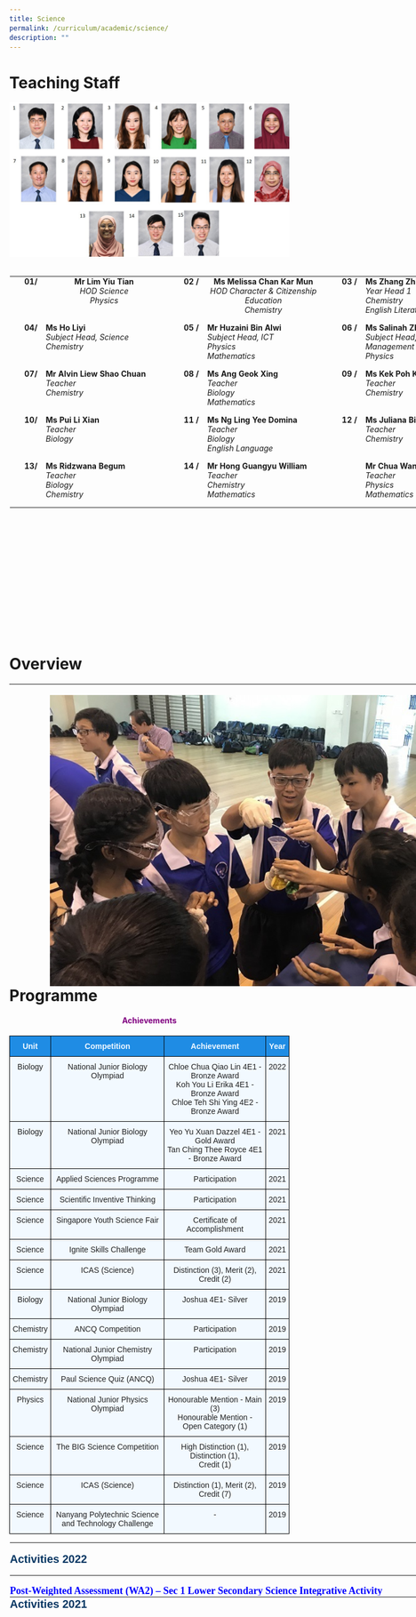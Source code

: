 ```yaml
---
title: Science
permalink: /curriculum/academic/science/
description: ""
---
```


# Teaching Staff

  
![SCI.jpg](/images/SCI.jpg)  
<br>

<table class="ives_tab_kosong ive_eobj_center" style="margin: auto; outline: 0px; padding: 0px; border-collapse: collapse; clear: both; border: 1px solid transparent; table-layout: fixed; height: 643px; width: 888.5px;"><tbody style="margin: 0px; outline: 0px; padding: 0px;"><tr style="margin: 0px; outline: 0px; padding: 0px;"><th style="margin: 0px; outline: 0px; padding: 0px 15px 15px 0px; vertical-align: top; text-align: right; width: 29px;">01/</th><th style="margin: 0px; outline: 0px; padding: 0px 15px 15px 0px; vertical-align: top; width: 267px;">Mr Lim Yiu Tian<br style="margin: 0px; outline: 0px; padding: 0px;"><span style="margin: 0px; outline: 0px; padding: 0px; font-weight: normal;"><i style="margin: 0px; outline: 0px; padding: 0px;">HOD Science<br style="margin: 0px; outline: 0px; padding: 0px;">Physics<br style="margin: 0px; outline: 0px; padding: 0px;"></i></span></th><th style="margin: 0px; outline: 0px; padding: 0px 15px 15px 0px; vertical-align: top; text-align: right; width: 28px;"><b style="margin: 0px; outline: 0px; padding: 0px;">02<span>&nbsp;</span></b>/</th><th style="margin: 0px; outline: 0px; padding: 0px 15px 15px 0px; vertical-align: top; width: 248px;"><b style="margin: 0px; outline: 0px; padding: 0px;">Ms Melissa Chan Kar Mun</b><br style="margin: 0px; outline: 0px; padding: 0px; font-weight: 400;"><i style="margin: 0px; outline: 0px; padding: 0px; font-weight: 400;">HOD Character &amp; Citizenship Education<br style="margin: 0px; outline: 0px; padding: 0px;">Chemistry</i><br style="margin: 0px; outline: 0px; padding: 0px;"></th><td style="margin: 0px; outline: 0px; padding: 0px 15px 15px 0px; vertical-align: top; text-align: right; width: 27px;">&nbsp;<span>&nbsp;</span><b style="margin: 0px; outline: 0px; padding: 0px;">03<span>&nbsp;</span></b><b style="margin: 0px; outline: 0px; padding: 0px; background-color: initial;">/</b><br style="margin: 0px; outline: 0px; padding: 0px;"></td><td style="margin: 0px; outline: 0px; padding: 0px 15px 15px 0px; vertical-align: top; width: 289px;"><b style="margin: 0px; outline: 0px; padding: 0px;">Ms Zhang Zhi Hui, Orry</b><br style="margin: 0px; outline: 0px; padding: 0px;"><i style="margin: 0px; outline: 0px; padding: 0px;">Year Head 1<br style="margin: 0px; outline: 0px; padding: 0px;">Chemistry<br style="margin: 0px; outline: 0px; padding: 0px;">English Literature</i><br style="margin: 0px; outline: 0px; padding: 0px;"></td></tr><tr style="margin: 0px; outline: 0px; padding: 0px;"><td style="margin: 0px; outline: 0px; padding: 0px 15px 15px 0px; vertical-align: top; text-align: right; width: 60px;"><b style="margin: 0px; outline: 0px; padding: 0px;">04/</b></td><td style="margin: 0px; outline: 0px; padding: 0px 15px 15px 0px; vertical-align: top; width: 60px;"><b style="margin: 0px; outline: 0px; padding: 0px;">Ms Ho Liyi</b><br style="margin: 0px; outline: 0px; padding: 0px; font-weight: 700;"><i style="margin: 0px; outline: 0px; padding: 0px;">Subject Head, Science<br style="margin: 0px; outline: 0px; padding: 0px;">Chemistry</i><i style="margin: 0px; outline: 0px; padding: 0px;"><br style="margin: 0px; outline: 0px; padding: 0px;"></i><b style="margin: 0px; outline: 0px; padding: 0px;"></b><i style="margin: 0px; outline: 0px; padding: 0px;"></i></td><td style="margin: 0px; outline: 0px; padding: 0px 15px 15px 0px; vertical-align: top; text-align: right; width: 60px;"><b style="margin: 0px; outline: 0px; padding: 0px;"></b><b style="margin: 0px; outline: 0px; padding: 0px;">05<span>&nbsp;</span></b><b style="margin: 0px; outline: 0px; padding: 0px; background-color: initial;">/</b><b style="margin: 0px; outline: 0px; padding: 0px;"><br style="margin: 0px; outline: 0px; padding: 0px;"></b></td><td style="margin: 0px; outline: 0px; padding: 0px 15px 15px 0px; vertical-align: top; width: 60px;"><b style="margin: 0px; outline: 0px; padding: 0px;">Mr Huzaini Bin Alwi</b><br style="margin: 0px; outline: 0px; padding: 0px;"><i style="margin: 0px; outline: 0px; padding: 0px;">Subject Head, ICT&nbsp;<br style="margin: 0px; outline: 0px; padding: 0px;">Physics<br style="margin: 0px; outline: 0px; padding: 0px;">Mathematics</i><i style="margin: 0px; outline: 0px; padding: 0px;"><br style="margin: 0px; outline: 0px; padding: 0px;"></i></td><td style="margin: 0px; outline: 0px; padding: 0px 15px 15px 0px; vertical-align: top; text-align: right; width: 60px;">&nbsp;<span>&nbsp;</span><b style="margin: 0px; outline: 0px; padding: 0px;">06<span>&nbsp;</span></b><b style="margin: 0px; outline: 0px; padding: 0px; background-color: initial;">/</b><br style="margin: 0px; outline: 0px; padding: 0px;"></td><td style="margin: 0px; outline: 0px; padding: 0px 15px 15px 0px; vertical-align: top; width: 60px;"><b style="margin: 0px; outline: 0px; padding: 0px;">Ms Salinah Zhu</b><br style="margin: 0px; outline: 0px; padding: 0px;"><i style="margin: 0px; outline: 0px; padding: 0px;">Subject Head, Student Management<br style="margin: 0px; outline: 0px; padding: 0px;">Physics</i><br style="margin: 0px; outline: 0px; padding: 0px;"></td></tr><tr style="margin: 0px; outline: 0px; padding: 0px;"><td style="margin: 0px; outline: 0px; padding: 0px 15px 15px 0px; vertical-align: top; text-align: right; width: 60px;"><b style="margin: 0px; outline: 0px; padding: 0px;">07/</b></td><td style="margin: 0px; outline: 0px; padding: 0px 15px 15px 0px; vertical-align: top; width: 60px;"><b style="margin: 0px; outline: 0px; padding: 0px;"></b><i style="margin: 0px; outline: 0px; padding: 0px;"></i><b style="margin: 0px; outline: 0px; padding: 0px;">Mr Alvin Liew Shao Chuan</b><br style="margin: 0px; outline: 0px; padding: 0px;"><i style="margin: 0px; outline: 0px; padding: 0px;">Teacher<br style="margin: 0px; outline: 0px; padding: 0px;">Chemistry</i><br style="margin: 0px; outline: 0px; padding: 0px;"><i style="margin: 0px; outline: 0px; padding: 0px;"></i></td><td style="margin: 0px; outline: 0px; padding: 0px 15px 15px 0px; vertical-align: top; text-align: right; width: 60px;"><b style="margin: 0px; outline: 0px; padding: 0px;">08<span>&nbsp;</span></b><b style="margin: 0px; outline: 0px; padding: 0px;">/</b></td><td style="margin: 0px; outline: 0px; padding: 0px 15px 15px 0px; vertical-align: top; width: 60px;"><b style="margin: 0px; outline: 0px; padding: 0px;"></b><i style="margin: 0px; outline: 0px; padding: 0px;"></i><b style="margin: 0px; outline: 0px; padding: 0px;">Ms Ang Geok Xing<br style="margin: 0px; outline: 0px; padding: 0px;"></b><i style="margin: 0px; outline: 0px; padding: 0px;">Teacher<br style="margin: 0px; outline: 0px; padding: 0px;">Biology<br style="margin: 0px; outline: 0px; padding: 0px;"></i><i style="margin: 0px; outline: 0px; padding: 0px;">Mathematics</i><br style="margin: 0px; outline: 0px; padding: 0px;"></td><td style="margin: 0px; outline: 0px; padding: 0px 15px 15px 0px; vertical-align: top; text-align: right; width: 60px;">&nbsp;<span>&nbsp;</span><b style="margin: 0px; outline: 0px; padding: 0px;">09<span>&nbsp;</span></b><b style="margin: 0px; outline: 0px; padding: 0px; background-color: initial;">/</b><br style="margin: 0px; outline: 0px; padding: 0px;"></td><td style="margin: 0px; outline: 0px; padding: 0px 15px 15px 0px; vertical-align: top; width: 60px;"><b style="margin: 0px; outline: 0px; padding: 0px;"></b><i style="margin: 0px; outline: 0px; padding: 0px;"></i><b style="margin: 0px; outline: 0px; padding: 0px;">Ms Kek Poh Khee</b><br style="margin: 0px; outline: 0px; padding: 0px;"><i style="margin: 0px; outline: 0px; padding: 0px;">Teacher<br style="margin: 0px; outline: 0px; padding: 0px;">Chemistry</i><br style="margin: 0px; outline: 0px; padding: 0px;"></td></tr><tr style="margin: 0px; outline: 0px; padding: 0px;"><td style="margin: 0px; outline: 0px; padding: 0px 15px 15px 0px; vertical-align: top; text-align: right;"><b style="margin: 0px; outline: 0px; padding: 0px;">10/</b></td><td style="margin: 0px; outline: 0px; padding: 0px 15px 15px 0px; vertical-align: top;"><b style="margin: 0px; outline: 0px; padding: 0px;"></b><i style="margin: 0px; outline: 0px; padding: 0px;"></i><b style="margin: 0px; outline: 0px; padding: 0px;">Ms Pui Li Xian</b><br style="margin: 0px; outline: 0px; padding: 0px;"><i style="margin: 0px; outline: 0px; padding: 0px;">Teacher<br style="margin: 0px; outline: 0px; padding: 0px;">Biology</i><br style="margin: 0px; outline: 0px; padding: 0px;"></td><td style="margin: 0px; outline: 0px; padding: 0px 15px 15px 0px; vertical-align: top; text-align: right;"><b style="margin: 0px; outline: 0px; padding: 0px;">11<span>&nbsp;</span></b><b style="margin: 0px; outline: 0px; padding: 0px;">/</b></td><td style="margin: 0px; outline: 0px; padding: 0px 15px 15px 0px; vertical-align: top;"><b style="margin: 0px; outline: 0px; padding: 0px;"></b><i style="margin: 0px; outline: 0px; padding: 0px;"></i><b style="margin: 0px; outline: 0px; padding: 0px;">Ms Ng Ling Yee Domina</b><br style="margin: 0px; outline: 0px; padding: 0px;"><i style="margin: 0px; outline: 0px; padding: 0px;">Teacher<br style="margin: 0px; outline: 0px; padding: 0px;">Biology<br style="margin: 0px; outline: 0px; padding: 0px;">English Language</i><br style="margin: 0px; outline: 0px; padding: 0px;"></td><td style="margin: 0px; outline: 0px; padding: 0px 15px 15px 0px; vertical-align: top; text-align: right; width: 60px;">&nbsp;<span>&nbsp;</span><b style="margin: 0px; outline: 0px; padding: 0px;">12<span>&nbsp;</span></b><b style="margin: 0px; outline: 0px; padding: 0px; background-color: initial;">/</b><br style="margin: 0px; outline: 0px; padding: 0px;"></td><td style="margin: 0px; outline: 0px; padding: 0px 15px 15px 0px; vertical-align: top; width: 60px;"><b style="margin: 0px; outline: 0px; padding: 0px;"></b><i style="margin: 0px; outline: 0px; padding: 0px;"></i><b style="margin: 0px; outline: 0px; padding: 0px;">Ms&nbsp;Juliana Binte Adaham</b><br style="margin: 0px; outline: 0px; padding: 0px;"><i style="margin: 0px; outline: 0px; padding: 0px;">Teacher<br style="margin: 0px; outline: 0px; padding: 0px;">Chemistry</i><br style="margin: 0px; outline: 0px; padding: 0px;"></td></tr><tr style="margin: 0px; outline: 0px; padding: 0px;"><td style="margin: 0px; outline: 0px; padding: 0px 15px 15px 0px; vertical-align: top; text-align: right;"><b style="margin: 0px; outline: 0px; padding: 0px;">13/</b></td><td style="margin: 0px; outline: 0px; padding: 0px 15px 15px 0px; vertical-align: top;"><b style="margin: 0px; outline: 0px; padding: 0px;"></b><i style="margin: 0px; outline: 0px; padding: 0px;"></i><b style="margin: 0px; outline: 0px; padding: 0px;">Ms Ridzwana Begum</b><br style="margin: 0px; outline: 0px; padding: 0px;"><i style="margin: 0px; outline: 0px; padding: 0px;">Teacher<br style="margin: 0px; outline: 0px; padding: 0px;">Biology<br style="margin: 0px; outline: 0px; padding: 0px;">Chemistry</i><br style="margin: 0px; outline: 0px; padding: 0px;"></td><td style="margin: 0px; outline: 0px; padding: 0px 15px 15px 0px; vertical-align: top; text-align: right;"><b style="margin: 0px; outline: 0px; padding: 0px;">14<span>&nbsp;</span></b><b style="margin: 0px; outline: 0px; padding: 0px;">/</b></td><td style="margin: 0px; outline: 0px; padding: 0px 15px 15px 0px; vertical-align: top;"><b style="margin: 0px; outline: 0px; padding: 0px;"></b><i style="margin: 0px; outline: 0px; padding: 0px;"></i><b style="margin: 0px; outline: 0px; padding: 0px;">Mr Hong Guangyu William</b><br style="margin: 0px; outline: 0px; padding: 0px;"><i style="margin: 0px; outline: 0px; padding: 0px;">Teacher<br style="margin: 0px; outline: 0px; padding: 0px;">Chemistry<br style="margin: 0px; outline: 0px; padding: 0px;">Mathematics</i><br style="margin: 0px; outline: 0px; padding: 0px;"></td><td style="margin: 0px; outline: 0px; padding: 0px 15px 15px 0px; vertical-align: top; text-align: right; width: 60px;">&nbsp;<br style="margin: 0px; outline: 0px; padding: 0px;"></td><td style="margin: 0px; outline: 0px; padding: 0px 15px 15px 0px; vertical-align: top; width: 60px;"><b style="margin: 0px; outline: 0px; padding: 0px;">Mr Chua Wang Zhi</b><br style="margin: 0px; outline: 0px; padding: 0px;"><i style="margin: 0px; outline: 0px; padding: 0px;">Teacher<br style="margin: 0px; outline: 0px; padding: 0px;">Physics<br style="margin: 0px; outline: 0px; padding: 0px;">Mathematics</i><br style="margin: 0px; outline: 0px; padding: 0px;"></td></tr></tbody></table>

# Overview


<table class="ive_eobj_left" style="margin: 0px 10px 0px 0px; outline: 0px; padding: 0px; float: left; width: 1060px; height: 544px;"><tbody style="margin: 0px; outline: 0px; padding: 0px;"><tr style="margin: 0px; outline: 0px; padding: 0px;"><td style="margin: 0px; outline: 0px; padding: 0px; width: 1058px;"><div style="margin: 0px; outline: 0px; padding: 0px; line-height: 19.6px;"><br style="margin: 0px; outline: 0px; padding: 0px;"><img src="/images/cover.jpg" alt="cover.jpg" class="ive_eobj_center" style="margin: auto; outline: none; padding: 0px; border: none; clear: both; display: block; width: 913px; height: 681px;"><u style="margin: 0px; outline: 0px; padding: 0px; background-color: transparent; font-size: large; font-weight: bold;"><br style="margin: 0px; outline: 0px; padding: 0px;"></u></div><div style="margin: 0px; outline: 0px; padding: 0px; line-height: 19.6px;"><u style="margin: 0px; outline: 0px; padding: 0px; background-color: transparent; font-size: large; font-weight: bold;"><br style="margin: 0px; outline: 0px; padding: 0px;"></u></div><div style="margin: 0px; outline: 0px; padding: 0px; line-height: 19.6px;"><u style="margin: 0px; outline: 0px; padding: 0px; background-color: transparent; font-size: large; font-weight: bold;">Subjects Offered<br style="margin: 0px; outline: 0px; padding: 0px;"></u><br style="margin: 0px; outline: 0px; padding: 0px;"><ul style="margin: 0px 0px 0.5em 1em; outline: 0px; padding: 0px;"><ul style="margin: 0px 0px 0.5em 1.5em; outline: 0px; padding: 0px;"><ul style="margin: 0px 0px 0.5em 1.5em; outline: 0px; padding: 0px;"><li style="margin: 0px; outline: 0px; padding: 0px;"><b style="margin: 0px; outline: 0px; padding: 0px; background-color: transparent;"><u style="margin: 0px; outline: 0px; padding: 0px;">Express</u></b></li><ul style="margin: 0px 0px 0.5em 1.5em; outline: 0px; padding: 0px;"><li style="margin: 0px; outline: 0px; padding: 0px;">Biology</li><li style="margin: 0px; outline: 0px; padding: 0px;">Chemistry</li><li style="margin: 0px; outline: 0px; padding: 0px;">Physics</li><li style="margin: 0px; outline: 0px; padding: 0px;">Science (Phy/Chem)</li><li style="margin: 0px; outline: 0px; padding: 0px;">Science (Phy/Bio)</li><li style="margin: 0px; outline: 0px; padding: 0px;">Science (Chem/Bio)</li></ul><li style="margin: 0px; outline: 0px; padding: 0px;"><b style="margin: 0px; outline: 0px; padding: 0px;"><u style="margin: 0px; outline: 0px; padding: 0px;">Normal (Academic)</u></b></li><ul style="margin: 0px 0px 0.5em 1.5em; outline: 0px; padding: 0px;"><li style="margin: 0px; outline: 0px; padding: 0px;">Science (Phy/Chem)</li><li style="margin: 0px; outline: 0px; padding: 0px;">Science (Chem/Bio)</li><li style="margin: 0px; outline: 0px; padding: 0px;">Normal (Technical)</li></ul><li style="margin: 0px; outline: 0px; padding: 0px;"><b style="margin: 0px; outline: 0px; padding: 0px;"><u style="margin: 0px; outline: 0px; padding: 0px;">Normal (Technical)</u></b></li><ul style="margin: 0px 0px 0.5em 1.5em; outline: 0px; padding: 0px;"><li style="margin: 0px; outline: 0px; padding: 0px;">Lower Secondary Science</li><li style="margin: 0px; outline: 0px; padding: 0px;">Upper Secondary Science</li></ul></ul></ul></ul></div><h3 style="margin: 0px; outline: 0px; padding: 0px; min-height: 1em; font-family: Arial; font-weight: 500; line-height: 17.6px; color: rgb(7, 8, 75); font-size: 16px;"><strong style="margin: 0px; outline: 0px; padding: 0px;"><u style="margin: 0px; outline: 0px; padding: 0px;"><br style="margin: 0px; outline: 0px; padding: 0px;"></u></strong></h3><h3 style="margin: 0px; outline: 0px; padding: 0px; min-height: 1em; font-family: Arial; font-weight: 500; line-height: 17.6px; color: rgb(7, 8, 75); font-size: 16px;"><strong style="margin: 0px; outline: 0px; padding: 0px;"><u style="margin: 0px; outline: 0px; padding: 0px;"><br style="margin: 0px; outline: 0px; padding: 0px;"></u></strong></h3><h3 style="margin: 0px; outline: 0px; padding: 0px; min-height: 1em; font-family: Arial; font-weight: 500; line-height: 17.6px; color: rgb(7, 8, 75); font-size: 16px;"><u style="margin: 0px; outline: 0px; padding: 0px; color: rgb(0, 0, 0); font-family: &quot;Open Sans&quot;, sans-serif; background-color: transparent; font-size: large; font-weight: bold;">Curriculum and Framework</u></h3><p style="margin: 0px 0px 1em; outline: 0px; padding: 0px; line-height: 19.6px;"><span style="margin: 0px; outline: 0px; padding: 0px; background-color: transparent;"><br style="margin: 0px; outline: 0px; padding: 0px;"></span></p><p style="margin: 0px 0px 1em; outline: 0px; padding: 0px; line-height: 19.6px;"><img src="/images/framework.png" width="100%" alt="01.png" class="ive_eobj_center" style="margin: auto; outline: none; padding: 0px; border: none; clear: both; display: block;"></p><p style="margin: 0px 0px 1em; outline: 0px; padding: 0px; line-height: 19.6px;"><img src="/images/framework2.png" width="100%" alt="02.png" class="ive_eobj_center" style="margin: auto; outline: none; padding: 0px; border: none; clear: both; display: block;"></p><p style="margin: 0px 0px 1em; outline: 0px; padding: 0px; line-height: 19.6px;"><span style="margin: 0px; outline: 0px; padding: 0px; background-color: transparent;">The<span>&nbsp;</span></span><em style="margin: 0px; outline: 0px; padding: 0px; background-color: transparent;">Science Curriculum Framework<span>&nbsp;</span></em><span style="margin: 0px; outline: 0px; padding: 0px; background-color: transparent;">is derived from the Policy Framework for the Teaching and Learning of Science. It encapsulates the thrust of science education in Singapore to prepare our students to be sufficiently adept as effective citizens, able to function in and contribute to an increasingly technologically-driven world.&nbsp; &nbsp; &nbsp; &nbsp; &nbsp; &nbsp; &nbsp; &nbsp; &nbsp; &nbsp; &nbsp; &nbsp; &nbsp; &nbsp; &nbsp; &nbsp; &nbsp; &nbsp; &nbsp;&nbsp;</span><br style="margin: 0px; outline: 0px; padding: 0px;"></p><p style="margin: 0px 0px 1em; outline: 0px; padding: 0px; line-height: 19.6px; text-align: center;"></p><p style="margin: 0px 0px 1em; outline: 0px; padding: 0px; line-height: 19.6px;">In line with the framework of learning Science as an inquiry subject, our department organises a series of enrichment activities to stimulate students' interest and inquisitiveness towards Science. Refer to our programme in the next tab for more details.</p><p style="margin: 0px 0px 1em; outline: 0px; padding: 0px; line-height: 19.6px;"><font size="4" style="margin: 0px; outline: 0px; padding: 0px; line-height: 21.6px;"><b style="margin: 0px; outline: 0px; padding: 0px;"><u style="margin: 0px; outline: 0px; padding: 0px;">Learning Space (Science Discovery Lab)</u></b></font></p><p style="margin: 0px 0px 1em; outline: 0px; padding: 0px; line-height: 19.6px;">The Science Discovery Lab<span style="margin: 0px; outline: 0px; padding: 0px; background-color: initial;">; a place for learning of Science which is enhanced by the conducive environment for collaborative learning on top of the ICT tools available to support ICT based inquiry learning.<br style="margin: 0px; outline: 0px; padding: 0px;"><br style="margin: 0px; outline: 0px; padding: 0px;">We would like our students to find joy in learning, grow and develop in the area of Science in a setting where working together is the norm and Science is the vehicle that spurs thinking.</span></p><p style="margin: 0px 0px 1em; outline: 0px; padding: 0px; line-height: 19.6px;"><img src="/images/framework3.jpeg" width="100%" alt="Science Rm 1.jpeg" class="ive_eobj_center" style="margin: auto; outline: none; padding: 0px; border: none; clear: both; display: block; width: 811px; height: 1081px;"></p><p style="margin: 0px 0px 1em; outline: 0px; padding: 0px; line-height: 19.6px;"><img src="/images/scienceroom2.jpeg" width="100%" alt="Science Rm 2.jpeg" class="ive_eobj_center" style="margin: auto; outline: none; padding: 0px; border: none; clear: both; display: block; width: 808px; height: 604px;"></p><p style="margin: 0px 0px 1em; outline: 0px; padding: 0px; line-height: 19.6px;"><img src="/images/scienceroom3.jpeg" width="100%" alt="Science Rm 3.jpeg" class="ive_eobj_center" style="margin: auto; outline: none; padding: 0px; border: none; clear: both; display: block; width: 803px; height: 601px;"></p><p style="margin: 0px 0px 1em; outline: 0px; padding: 0px; line-height: 19.6px;"><img src="/images/scienceroom5.jpeg" width="100%" alt="Science Rm 5.jpeg" class="ive_eobj_center" style="margin: auto; outline: none; padding: 0px; border: none; clear: both; display: block; width: 805px; height: 602px;"><br style="margin: 0px; outline: 0px; padding: 0px;"></p><p style="margin: 0px 0px 1em; outline: 0px; padding: 0px; line-height: 19.6px;"><br style="margin: 0px; outline: 0px; padding: 0px;"></p></td></tr></tbody></table>

# Programme


<h4 style="color:purple" align="center">Achievements</h4>


<style type="text/css">
.tg  {border-collapse:collapse;border-spacing:0;}
.tg td{border-color:black;border-style:solid;border-width:1px;font-family:Arial, sans-serif;font-size:14px;
  overflow:hidden;padding:10px 5px;word-break:normal;}
.tg th{border-color:black;border-style:solid;border-width:1px;font-family:Arial, sans-serif;font-size:14px;
  font-weight:normal;overflow:hidden;padding:10px 5px;word-break:normal;}
.tg .tg-da8v{background-color:#F2F9FF;color:#222;text-align:center;vertical-align:top}
.tg .tg-a5i5{background-color:#1F8CE4;color:#F2F9FF;font-weight:bold;text-align:center;vertical-align:top}
</style>
<table class="tg">
<thead>
  <tr>
    <th class="tg-a5i5">Unit</th>
    <th class="tg-a5i5">Competition</th>
    <th class="tg-a5i5">Achievement</th>
    <th class="tg-a5i5">Year</th>
  </tr>
</thead>
<tbody>
  <tr>
    <td class="tg-da8v">Biology<br></td>
    <td class="tg-da8v">National Junior Biology Olympiad </td>
    <td class="tg-da8v">Chloe Chua Qiao Lin 4E1 - Bronze Award<br>Koh You Li Erika 4E1 - Bronze Award<br>Chloe Teh Shi Ying 4E2 - Bronze Award<br></td>
    <td class="tg-da8v">2022</td>
  </tr>
  <tr>
    <td class="tg-da8v">Biology</td>
    <td class="tg-da8v">National Junior Biology Olympiad </td>
    <td class="tg-da8v"> Yeo Yu Xuan Dazzel 4E1 - Gold Award<br>Tan Ching Thee Royce 4E1 - Bronze Award<br></td>
    <td class="tg-da8v">2021<br></td>
  </tr>
  <tr>
    <td class="tg-da8v">Science</td>
    <td class="tg-da8v"> Applied Sciences Programme</td>
    <td class="tg-da8v">Participation </td>
    <td class="tg-da8v">2021</td>
  </tr>
  <tr>
    <td class="tg-da8v">Science</td>
    <td class="tg-da8v"> Scientific Inventive Thinking</td>
    <td class="tg-da8v">Participation </td>
    <td class="tg-da8v">2021</td>
  </tr>
  <tr>
    <td class="tg-da8v">Science</td>
    <td class="tg-da8v"> Singapore Youth Science Fair</td>
    <td class="tg-da8v"> Certificate of Accomplishment</td>
    <td class="tg-da8v">2021</td>
  </tr>
  <tr>
    <td class="tg-da8v">Science</td>
    <td class="tg-da8v"> Ignite Skills Challenge</td>
    <td class="tg-da8v"> Team Gold Award</td>
    <td class="tg-da8v">2021</td>
  </tr>
  <tr>
    <td class="tg-da8v">Science</td>
    <td class="tg-da8v"> ICAS (Science)</td>
    <td class="tg-da8v"> Distinction (3), Merit (2), Credit (2)</td>
    <td class="tg-da8v">2021</td>
  </tr>
  <tr>
    <td class="tg-da8v">Biology</td>
    <td class="tg-da8v"> National Junior Biology Olympiad  </td>
    <td class="tg-da8v">Joshua 4E1- Silver </td>
    <td class="tg-da8v">2019</td>
  </tr>
  <tr>
    <td class="tg-da8v">Chemistry</td>
    <td class="tg-da8v"> ANCQ Competition </td>
    <td class="tg-da8v"> Participation</td>
    <td class="tg-da8v">2019</td>
  </tr>
  <tr>
    <td class="tg-da8v">Chemistry</td>
    <td class="tg-da8v">National Junior Chemistry Olympiad </td>
    <td class="tg-da8v">Participation</td>
    <td class="tg-da8v">2019</td>
  </tr>
  <tr>
    <td class="tg-da8v">Chemistry</td>
    <td class="tg-da8v">Paul Science Quiz (ANCQ)</td>
    <td class="tg-da8v">Joshua 4E1- Silver</td>
    <td class="tg-da8v">2019</td>
  </tr>
  <tr>
    <td class="tg-da8v">Physics</td>
    <td class="tg-da8v">National Junior Physics Olympiad </td>
    <td class="tg-da8v">Honourable Mention - Main (3)<br>Honourable Mention - Open Category (1)<br></td>
    <td class="tg-da8v">2019</td>
  </tr>
  <tr>
    <td class="tg-da8v">Science</td>
    <td class="tg-da8v">The BIG Science Competition </td>
    <td class="tg-da8v">High Distinction (1),<br>Distinction (1),<br>Credit (1)</td>
    <td class="tg-da8v">2019<br></td>
  </tr>
  <tr>
    <td class="tg-da8v">Science</td>
    <td class="tg-da8v"> ICAS (Science) </td>
    <td class="tg-da8v">Distinction (1), Merit (2), Credit (7) <br></td>
    <td class="tg-da8v">2019</td>
  </tr>
  <tr>
    <td class="tg-da8v"> Science</td>
    <td class="tg-da8v">Nanyang Polytechnic Science and Technology Challenge </td>
    <td class="tg-da8v"> -</td>
    <td class="tg-da8v">2019</td>
  </tr>
</tbody>
</table>
<table style="margin: auto; outline: 0px; padding: 0px; border-collapse: collapse; clear: both; border: 1px solid transparent; table-layout: fixed; width: 935px; height: 98px;" class="ive_eobj_center ives_tab_kosong"><tbody style="margin: 0px; outline: 0px; padding: 0px;"><tr style="margin: 0px; outline: 0px; padding: 0px;"><td style="margin: 0px; outline: 0px; padding: 0px 15px 15px 0px; vertical-align: top; width: 60px;"><br style="margin: 0px; outline: 0px; padding: 0px;"><b style="margin: 0px; outline: 0px; padding: 0px; background-color: transparent;"><font style="margin: 0px; outline: 0px; padding: 0px; line-height: 24px; font-family: Arial; font-size: 20px;" color="#073763">Activities 2022<br style="margin: 0px; outline: 0px; padding: 0px;"></font></b><br style="margin: 0px; outline: 0px; padding: 0px;"><hr style="margin: 0px; outline: 0px; padding: 0px;"><br style="margin: 0px; outline: 0px; padding: 0px;"><font style="margin: 0px; outline: 0px; padding: 0px; line-height: 21.6px;" size="4" face="georgia, serif" color="#0000ff"><b style="margin: 0px; outline: 0px; padding: 0px;">Post-Weighted Assessment (WA2) – Sec 1 Lower Secondary Science Integrative Activity</b><br style="margin: 0px; outline: 0px; padding: 0px;"></font><br style="margin: 0px; outline: 0px; padding: 0px;">Our Secondary 1 students extended their classroom learning on concepts learnt in Diversity of Materials using Separation Techniques by engaging in an integrative activity. Students were given a problem scenario in which they had to exercise their problem-solving skills of looking for potable water after losing freshwater supply due to a storm.<br style="margin: 0px; outline: 0px; padding: 0px;"><br style="margin: 0px; outline: 0px; padding: 0px;">They had to research for causes of water pollution and common pollutants found in water. After that, they had to submit a group summary of their findings on Padlet that was embedded in the SLS package. Students were then required to design and create a water purification device using a given set of materials such as gauze, gravel, cotton wool, pebbles, sand and an empty mineral water bottle.<br style="margin: 0px; outline: 0px; padding: 0px;"><br style="margin: 0px; outline: 0px; padding: 0px;">Our Secondary 1 students exhibited great creativity and critical thinking through the modifications made using these items provided. They had to determine the suitable materials for the water purification device as well as identify and explain the factors that affect the effectiveness of the water purification device. Once all the materials have been placed inside the inverted water bottle, it is time to test out their devices, using dirty water.<br style="margin: 0px; outline: 0px; padding: 0px;"><br style="margin: 0px; outline: 0px; padding: 0px;">The way or sequence in which the materials are arranged actually determines the effectiveness of the filtration results! The purification devices are then judged based on how clear the resultant water comes out of the purification device at the end by comparing it with a turbidity disc.<br style="margin: 0px; outline: 0px; padding: 0px;"><br style="margin: 0px; outline: 0px; padding: 0px;">The purification process was then filmed by the students using their smartphones and subsequently uploaded as videos onto a second padlet embedded onto the SLS package. Some of the groups whose filters worked quite well were also being invited to the front of the lab to share their design with the rest of the classes, thereby promoting collaborative learning amongst the students.&nbsp;<br style="margin: 0px; outline: 0px; padding: 0px;"><br style="margin: 0px; outline: 0px; padding: 0px;"><table style="margin: auto; outline: 0px; padding: 0px; border-collapse: collapse; clear: both; border: 1px solid transparent; table-layout: fixed; width: 806px; height: 436px;" class="ive_eobj_center ives_tab_kosong"><tbody style="margin: 0px; outline: 0px; padding: 0px;"><tr style="margin: 0px; outline: 0px; padding: 0px;"><td style="margin: 0px; outline: 0px; padding: 0px 15px 15px 0px; vertical-align: top; width: 269px;"><img style="margin: auto; outline: none; padding: 0px; border: none; clear: both; display: block; width: 277px; height: 126px;" class="ive_eobj_center" alt="Photo 1.jpeg" width="100%" src="/images/integrative1.jpeg">Students are testing out the efficiency of the filter<br style="margin: 0px; outline: 0px; padding: 0px;"></td><td style="margin: 0px; outline: 0px; padding: 0px 15px 15px 0px; vertical-align: top; width: 268px;"><img style="margin: auto; outline: none; padding: 0px; border: none; clear: both; display: block; width: 273px; height: 124px;" class="ive_eobj_center" alt="Photo 3.jpeg" width="100%" src="/images/integrative2.jpeg">Students filming the purification process using smartphone.<br style="margin: 0px; outline: 0px; padding: 0px;"></td><td style="margin: 0px; outline: 0px; padding: 0px 15px 15px 0px; vertical-align: top; width: 269px;"><img style="margin: auto; outline: none; padding: 0px; border: none; clear: both; display: block; width: 266px; height: 122px;" class="ive_eobj_center" alt="Photo 7.jpeg" width="100%" src="/images/integrative3.jpeg">Students doing and filming the actual purification process.<br style="margin: 0px; outline: 0px; padding: 0px;"></td></tr><tr style="margin: 0px; outline: 0px; padding: 0px;"><td style="margin: 0px; outline: 0px; padding: 0px 15px 15px 0px; vertical-align: top; width: 60px;"><img style="margin: auto; outline: none; padding: 0px; border: none; clear: both; display: block; width: 272px; height: 202px;" class="ive_eobj_center" alt="Photo 4.jpeg" width="100%" src="/images/integrative4.jpeg">Student testing out the device.<br style="margin: 0px; outline: 0px; padding: 0px;"></td><td style="margin: 0px; outline: 0px; padding: 0px 15px 15px 0px; vertical-align: top; width: 60px;"><img style="margin: auto; outline: none; padding: 0px; border: none; clear: both; display: block; width: 272px; height: 202px;" class="ive_eobj_center" alt="Photo 5.jpeg" width="100%" src="/images/integrative5.jpeg">Students enjoying the activity.<br style="margin: 0px; outline: 0px; padding: 0px;"></td><td style="margin: 0px; outline: 0px; padding: 0px 15px 15px 0px; vertical-align: top; width: 60px;"><img style="margin: auto; outline: none; padding: 0px; border: none; clear: both; display: block; width: 268.997px; height: 200.595px;" class="ive_eobj_center" alt="Photo 6.jpeg" width="100%" src="/images/integrative6.jpeg">Students preparing the materials for the purification device.<br style="margin: 0px; outline: 0px; padding: 0px;"></td></tr></tbody></table><img style="margin: auto; outline: none; padding: 0px; border: none; clear: both; display: block; width: 271px; height: 586px;" class="ive_eobj_center" alt="Photo 2.jpeg" src="/images/integrative7.jpeg">Students are engaged in forming the materials outline of the purification device.<br style="margin: 0px; outline: 0px; padding: 0px;"><br style="margin: 0px; outline: 0px; padding: 0px;"></td></tr></tbody></table>

<table style="margin: auto; outline: 0px; padding: 0px; border-collapse: collapse; clear: both; border: 1px solid transparent; table-layout: fixed; width: 921px; height: 26px;" class="ive_eobj_center ives_tab_kosong"><tbody style="margin: 0px; outline: 0px; padding: 0px;"><tr style="margin: 0px; outline: 0px; padding: 0px;"><td style="margin: 0px; outline: 0px; padding: 0px 15px 15px 0px; vertical-align: top; width: 915px;"><b style="margin: 0px; outline: 0px; padding: 0px; background-color: transparent;"><font style="margin: 0px; outline: 0px; padding: 0px; line-height: 24px; font-family: Arial; font-size: 20px;" color="#073763">Activities 2021<br style="margin: 0px; outline: 0px; padding: 0px;"><br style="margin: 0px; outline: 0px; padding: 0px;"></font></b><hr style="margin: 0px; outline: 0px; padding: 0px;"><b style="margin: 0px; outline: 0px; padding: 0px; background-color: transparent;"><font style="margin: 0px; outline: 0px; padding: 0px; line-height: 24px; font-family: Arial; font-size: 20px;" color="#073763"><br style="margin: 0px; outline: 0px; padding: 0px;"></font></b><font style="margin: 0px; outline: 0px; padding: 0px; line-height: 21.6px;" size="4" face="georgia, serif" color="#0000ff"><b style="margin: 0px; outline: 0px; padding: 0px;">Singapore Junior Biology Olympiad (SJBO) 2021</b><br style="margin: 0px; outline: 0px; padding: 0px;"></font><br style="margin: 0px; outline: 0px; padding: 0px;">The Singapore Junior Biology Olympiad (SJBO) provides a platform for Secondary 3 to 4 students to challenge themselves further in the area of Biology, and is an initiative built on their strong grasp on fundamentals. SJBO gives students a foretaste of the Singapore Biology Olympiad as well as the International Biology Olympiad. As such, SJBO focuses on critical thinking skills as applied to Biology, and it is with the aim that students develop a holistic culture and passion in learning and applying Biology in their lives.<br style="margin: 0px; outline: 0px; padding: 0px;"><br style="margin: 0px; outline: 0px; padding: 0px;">For this year, all the Secondary 3 and Secondary 4 Pure Biology students participated in the Singapore Junior Biology Olympiad. The competition comprises a theory round for all students. The theory round, consisting of multiple choice, true-false and short answer questions, was conducted online on 19 May 2021.<br style="margin: 0px; outline: 0px; padding: 0px;"><br style="margin: 0px; outline: 0px; padding: 0px;">Yeo Yu Xuan Dazzel received the Gold Award while Tan Ching Thee Royce received the Bronze Award in the Singapore Junior Biology Olympiad 2021.<br style="margin: 0px; outline: 0px; padding: 0px;"><br style="margin: 0px; outline: 0px; padding: 0px;"><table style="margin: auto; outline: 0px; padding: 0px; border-collapse: collapse; clear: both; border: 1px solid transparent; table-layout: fixed; width: 639px; height: 696px;" class="ive_eobj_center ives_tab_kosong"><tbody style="margin: 0px; outline: 0px; padding: 0px;"><tr style="margin: 0px; outline: 0px; padding: 0px;"><td style="margin: 0px; outline: 0px; padding: 0px 15px 15px 0px; vertical-align: top; width: 316px;"><img style="margin: auto; outline: none; padding: 0px; border: none; clear: both; display: block; width: 322px; height: 247px;" class="ive_eobj_center" alt="Biology Olympiad Photo 1.jpg" src="/images/Biology%20Olympiad%20Photo%201.jpg"></td><td style="margin: 0px; outline: 0px; padding: 0px 15px 15px 0px; vertical-align: top; width: 315px;"><img style="margin: auto; outline: none; padding: 0px; border: none; clear: both; display: block; width: 323px; height: 247px;" class="ive_eobj_center" alt="Biology Olympiad Photo 2.jpg" src="/images/Biology%20Olympiad%20Photo%202.jpg"></td></tr><tr style="margin: 0px; outline: 0px; padding: 0px;"><td style="margin: 0px; outline: 0px; padding: 0px 15px 15px 0px; vertical-align: top;" colspan="2"><img style="margin: auto; outline: none; padding: 0px; border: none; clear: both; display: block;" class="ive_eobj_center" alt="Biology Olympiad Photo 3.jpg" width="100%" src="/images/Biology%20Olympiad%20Photo%203.jpg"></td></tr></tbody></table><b style="margin: 0px; outline: 0px; padding: 0px; background-color: transparent;"><font style="margin: 0px; outline: 0px; padding: 0px; line-height: 24px; font-family: Arial; font-size: 20px;" color="#073763"><br style="margin: 0px; outline: 0px; padding: 0px;"></font></b><hr style="margin: 0px; outline: 0px; padding: 0px;"><b style="margin: 0px; outline: 0px; padding: 0px; background-color: transparent;"><font style="margin: 0px; outline: 0px; padding: 0px; line-height: 24px; font-family: Arial; font-size: 20px;" color="#073763"><br style="margin: 0px; outline: 0px; padding: 0px;"></font></b><font style="margin: 0px; outline: 0px; padding: 0px; line-height: 21.6px;" size="4" face="georgia, serif" color="#0000ff"><b style="margin: 0px; outline: 0px; padding: 0px;">Science JeWel 2021</b><br style="margin: 0px; outline: 0px; padding: 0px;"></font><br style="margin: 0px; outline: 0px; padding: 0px;">1. Applied Sciences Programme<br style="margin: 0px; outline: 0px; padding: 0px;"><br style="margin: 0px; outline: 0px; padding: 0px;">Forensic Science<br style="margin: 0px; outline: 0px; padding: 0px;">Students experienced various hands-on forensic activities and were introduced to real-world applications.<br style="margin: 0px; outline: 0px; padding: 0px;"><br style="margin: 0px; outline: 0px; padding: 0px;"><table style="margin: auto; outline: 0px; padding: 0px; clear: both; border: 1px solid rgb(234, 234, 234); width: 441px; height: 38px;" class="ive_eobj_center iveo_table ives_tab_zen"><tbody style="margin: 0px; outline: 0px; padding: 0px;"><tr style="margin: 0px; outline: 0px; padding: 0px;"><td style="margin: 0px; outline: 0px; padding: 0px 15px 15px 0px; text-align: center; vertical-align: top; width: 217px;"><img style="margin: auto; outline: none; padding: 0px; border: none; clear: both; display: block; width: 259px; height: 192px;" class="ive_eobj_center" alt="Science Jewel Photo 1.jpg" width="100%" src="/images/Science%20Jewel%20Photo%201.jpg"></td><td style="margin: 0px; outline: 0px; padding: 0px 15px 15px 0px; text-align: center; vertical-align: top; width: 216px;"><img style="margin: auto; outline: none; padding: 0px; border: none; clear: both; display: block; width: 256px; height: 192px;" class="ive_eobj_center" alt="Science Jewel Photo 2.jpg" width="100%" src="/images/Science%20Jewel%20Photo%202.jpg"></td></tr></tbody></table>Students learnt about the DNA by constructing DNA models and practiced extracting DNA from a simulated crime scene to identify a criminal.&nbsp;<br style="margin: 0px; outline: 0px; padding: 0px;"><br style="margin: 0px; outline: 0px; padding: 0px;"><table style="margin: auto; outline: 0px; padding: 0px; clear: both; border: 1px solid rgb(234, 234, 234); width: 604px; height: 195px;" class="ive_eobj_center iveo_table ives_tab_zen"><tbody style="margin: 0px; outline: 0px; padding: 0px;"><tr style="margin: 0px; outline: 0px; padding: 0px;"><td style="margin: 0px; outline: 0px; padding: 0px 15px 15px 0px; text-align: center; vertical-align: top; width: 299px;"><img style="margin: auto; outline: none; padding: 0px; border: none; clear: both; display: block;" class="ive_eobj_center" alt="Science Jewel Photo 3.jpg" width="100%" src="/images/Science%20Jewel%20Photo%203.jpg"></td><td style="margin: 0px; outline: 0px; padding: 0px 15px 15px 0px; text-align: center; vertical-align: top; width: 297px;"><img style="margin: auto; outline: none; padding: 0px; border: none; clear: both; display: block;" class="ive_eobj_center" alt="Science Jewel Photo 4.jpg" width="100%" src="/images/Science%20Jewel%20Photo%204.jpg"></td></tr></tbody></table>Students did an investigation on how the size of blood splatter correlates to the distance from which the blood fell. Students were introduced to techniques used by forensics scientists for analyzing blood which shed light on how an attack happened at a crime scene.<br style="margin: 0px; outline: 0px; padding: 0px;"><b style="margin: 0px; outline: 0px; padding: 0px; background-color: transparent;"><font style="margin: 0px; outline: 0px; padding: 0px; line-height: 24px; font-family: Arial; font-size: 20px;" color="#073763"><br style="margin: 0px; outline: 0px; padding: 0px;"></font></b><table style="margin: auto; outline: 0px; padding: 0px; clear: both; border: 1px solid rgb(234, 234, 234); width: 605px; height: 190px;" class="ive_eobj_center iveo_table ives_tab_zen"><tbody style="margin: 0px; outline: 0px; padding: 0px;"><tr style="margin: 0px; outline: 0px; padding: 0px;"><td style="margin: 0px; outline: 0px; padding: 0px 15px 15px 0px; text-align: center; vertical-align: top; width: 299px;"><img style="margin: auto; outline: none; padding: 0px; border: none; clear: both; display: block;" class="ive_eobj_center" alt="Science Jewel Photo 5.jpg" width="100%" src="/images/Science%20Jewel%20Photo%205.jpg"></td><td style="margin: 0px; outline: 0px; padding: 0px 15px 15px 0px; text-align: center; vertical-align: top; width: 298px;"><img style="margin: auto; outline: none; padding: 0px; border: none; clear: both; display: block;" class="ive_eobj_center" alt="Science Jewel Photo 6.jpg" width="100%" src="/images/Science%20Jewel%20Photo%206.jpg"></td></tr></tbody></table>Students learned to detect and analyse fingerprints. Students learnt how to extract fingerprints from different surfaces.<br style="margin: 0px; outline: 0px; padding: 0px;"><br style="margin: 0px; outline: 0px; padding: 0px;"><img style="margin: auto; outline: none; padding: 0px; border: none; clear: both; display: block; width: 584px; height: 208px;" class="ive_eobj_center" alt="Science Jewel Photo 7.jpg" width="100%" src="/images/Science%20Jewel%20Photo%207.jpg">Students learned about autopsy.&nbsp;<br style="margin: 0px; outline: 0px; padding: 0px;"><br style="margin: 0px; outline: 0px; padding: 0px;">Students were introduced to a case. They worked in groups to gather evidence and deduce who is the perpetrator in the virtual crime.&nbsp;<br style="margin: 0px; outline: 0px; padding: 0px;"><br style="margin: 0px; outline: 0px; padding: 0px;">Health Sciences<br style="margin: 0px; outline: 0px; padding: 0px;">Sessions were conducted via Zoom in which through a series of virtual activities, students were introduced to some ideas relating to viruses, immunology and cardiology.<br style="margin: 0px; outline: 0px; padding: 0px;"><table style="margin: auto; outline: 0px; padding: 0px; clear: both; border: 1px solid rgb(234, 234, 234); width: 658px; height: 212px;" class="ive_eobj_center iveo_table ives_tab_zen"><tbody style="margin: 0px; outline: 0px; padding: 0px;"><tr style="margin: 0px; outline: 0px; padding: 0px;"><td style="margin: 0px; outline: 0px; padding: 0px 15px 15px 0px; text-align: center; vertical-align: top; width: 326px;"><img style="margin: auto; outline: none; padding: 0px; border: none; clear: both; display: block;" class="ive_eobj_center" alt="Science Jewel Photo 9.jpg" width="100%" src="/images/Science%20Jewel%20Photo%209.jpg"></td><td style="margin: 0px; outline: 0px; padding: 0px 15px 15px 0px; text-align: center; vertical-align: top; width: 324px;"><img style="margin: auto; outline: none; padding: 0px; border: none; clear: both; display: block; width: 304px; height: 222px;" class="ive_eobj_center" alt="Science Jewel Photo 10.jpg" src="/images/Science%20Jewel%20Photo%2010.jpg"></td></tr></tbody></table><br style="margin: 0px; outline: 0px; padding: 0px;">Applied Food Sciences and Molecular Gastronomy<br style="margin: 0px; outline: 0px; padding: 0px;"><table style="margin: auto; outline: 0px; padding: 0px; clear: both; border: 1px solid rgb(234, 234, 234); width: 625px; height: 206px;" class="ive_eobj_center iveo_table ives_tab_zen"><tbody style="margin: 0px; outline: 0px; padding: 0px;"><tr style="margin: 0px; outline: 0px; padding: 0px;"><td style="margin: 0px; outline: 0px; padding: 0px 15px 15px 0px; text-align: center; vertical-align: top; width: 329px;"><img style="margin: auto; outline: none; padding: 0px; border: none; clear: both; display: block; width: 312px; height: 220px;" class="ive_eobj_center" alt="Science Jewel Photo 11.jpg" width="100%" src="/images/Science%20Jewel%20Photo%2011.jpg"></td><td style="margin: 0px; outline: 0px; padding: 0px 15px 15px 0px; text-align: center; vertical-align: top; width: 288px;"><font style="margin: 0px; outline: 0px; padding: 0px; line-height: 16.8px;" color="#000000"><img style="margin: auto; outline: none; padding: 0px; border: none; clear: both; display: block; width: 294px; height: 219px;" class="ive_eobj_center" alt="Science Jewel Photo 12.jpg" width="100%" src="/images/Science%20Jewel%20Photo%2012.jpg"><br style="margin: 0px; outline: 0px; padding: 0px;"></font></td></tr></tbody></table>Students carried out an investigation to find out which liquid will keep sliced apples looking the freshest.<br style="margin: 0px; outline: 0px; padding: 0px;"><br style="margin: 0px; outline: 0px; padding: 0px;"><table style="margin: auto; outline: 0px; padding: 0px; clear: both; border: 1px solid rgb(234, 234, 234); width: 650px; height: 252px;" class="ive_eobj_center iveo_table ives_tab_zen"><tbody style="margin: 0px; outline: 0px; padding: 0px;"><tr style="margin: 0px; outline: 0px; padding: 0px;"><td style="margin: 0px; outline: 0px; padding: 0px 15px 15px 0px; text-align: center; vertical-align: top; width: 326px;"><img style="margin: auto; outline: none; padding: 0px; border: none; clear: both; display: block; width: 309px; height: 248px;" class="ive_eobj_center" alt="Science Jewel Photo 13.jpg" width="100%" src="/images/Science%20Jewel%20Photo%2013.jpg"></td><td style="margin: 0px; outline: 0px; padding: 0px 15px 15px 0px; text-align: center; vertical-align: top; width: 316px;"><font style="margin: 0px; outline: 0px; padding: 0px; line-height: 16.8px;" color="#000000"><img style="margin: auto; outline: none; padding: 0px; border: none; clear: both; display: block; width: 299px; height: 245px;" class="ive_eobj_center" alt="Science Jewel Photo 14.jpg" width="100%" src="/images/Science%20Jewel%20Photo%2014.jpg"><br style="margin: 0px; outline: 0px; padding: 0px;"></font></td></tr></tbody></table>Students put together a meal, utilising spherification, emulsification, suspension and gelification recipes.<br style="margin: 0px; outline: 0px; padding: 0px;"><br style="margin: 0px; outline: 0px; padding: 0px;"><br style="margin: 0px; outline: 0px; padding: 0px;">2. Scientific Inventive Thinking (with Coding and Programming)<br style="margin: 0px; outline: 0px; padding: 0px;">Our Science JeWel students had the opportunity to go through a course led by Duck Learning. During the course, students learned how to code, build, and program robots with different functions.<br style="margin: 0px; outline: 0px; padding: 0px;"><br style="margin: 0px; outline: 0px; padding: 0px;"><table style="margin: auto; outline: 0px; padding: 0px; clear: both; border: 1px solid rgb(234, 234, 234); width: 676px; height: 232px;" class="ive_eobj_center iveo_table ives_tab_zen"><tbody style="margin: 0px; outline: 0px; padding: 0px;"><tr style="margin: 0px; outline: 0px; padding: 0px;"><td style="margin: 0px; outline: 0px; padding: 0px 15px 15px 0px; text-align: center; vertical-align: top; width: 413px;"><img style="margin: auto; outline: none; padding: 0px; border: none; clear: both; display: block; width: 473px; height: 222px;" class="ive_eobj_center" alt="Science Jewel Photo 15.jpg" width="100%" src="/images/Science%20Jewel%20Photo%2015.jpg"></td><td style="margin: 0px; outline: 0px; padding: 0px 15px 15px 0px; text-align: center; vertical-align: top; width: 203px;"><font style="margin: 0px; outline: 0px; padding: 0px; line-height: 16.8px;" color="#000000"><img style="margin: auto; outline: none; padding: 0px; border: none; clear: both; display: block; width: 187px; height: 218px;" class="ive_eobj_center" alt="Science Jewel Photo 16.jpg" src="/images/Science%20Jewel%20Photo%2016.jpg"><br style="margin: 0px; outline: 0px; padding: 0px;"></font></td></tr></tbody></table>Students learned about conditionals and compound conditionals and applied these knowledge to build a safe.<br style="margin: 0px; outline: 0px; padding: 0px;"><br style="margin: 0px; outline: 0px; padding: 0px;"><table style="margin: auto; outline: 0px; padding: 0px; border-collapse: collapse; clear: both; border: 1px solid transparent; table-layout: fixed; width: 441px; height: 219px;" class="ive_eobj_center ives_tab_kosong"><tbody style="margin: 0px; outline: 0px; padding: 0px;"><tr style="margin: 0px; outline: 0px; padding: 0px;"><td style="margin: 0px; outline: 0px; padding: 0px 15px 15px 0px; vertical-align: top; width: 305px;"><img style="margin: auto; outline: none; padding: 0px; border: none; clear: both; display: block; width: 288px; height: 216px;" class="ive_eobj_center" alt="Science Jewel Photo 17.jpg" width="100%" src="/images/Science%20Jewel%20Photo%2017.jpg"></td><td style="margin: 0px; outline: 0px; padding: 0px 15px 15px 0px; vertical-align: top; width: 353px;"><font style="margin: 0px; outline: 0px; padding: 0px; line-height: 16.8px;" color="#000000"><img style="margin: auto; outline: none; padding: 0px; border: none; clear: both; display: block; width: 336px; height: 218px;" class="ive_eobj_center" alt="Science Jewel Photo 18.jpg" width="100%" src="/images/Science%20Jewel%20Photo%2018.jpg"><br style="margin: 0px; outline: 0px; padding: 0px;"></font></td></tr></tbody></table>Students working on their Design Thinking project (Theme: Pollution).<br style="margin: 0px; outline: 0px; padding: 0px;"><br style="margin: 0px; outline: 0px; padding: 0px;"><table style="margin: auto; outline: 0px; padding: 0px; clear: both; border: 1px solid rgb(234, 234, 234); width: 673px; height: 296px;" class="ive_eobj_center iveo_table ives_tab_zen"><tbody style="margin: 0px; outline: 0px; padding: 0px;"><tr style="margin: 0px; outline: 0px; padding: 0px;"><td style="margin: 0px; outline: 0px; padding: 0px 15px 15px 0px; text-align: center; vertical-align: top; width: 353px;"><img style="margin: auto; outline: none; padding: 0px; border: none; clear: both; display: block; width: 351px; height: 258px;" class="ive_eobj_center" alt="Science Jewel Photo 19.jpg" width="100%" src="/images/Science%20Jewel%20Photo%2019.jpg"></td><td style="margin: 0px; outline: 0px; padding: 0px 15px 15px 0px; text-align: center; vertical-align: top; width: 312px;"><font style="margin: 0px; outline: 0px; padding: 0px; line-height: 16.8px;" color="#000000"><img style="margin: auto; outline: none; padding: 0px; border: none; clear: both; display: block; width: 302px; height: 257px;" class="ive_eobj_center" alt="Science Jewel Photo 20.png" src="/images/Science%20Jewel%20Photo%2020.png"><br style="margin: 0px; outline: 0px; padding: 0px;"></font></td></tr></tbody></table>Samples of students’ final prototypes<br style="margin: 0px; outline: 0px; padding: 0px;"><br style="margin: 0px; outline: 0px; padding: 0px;"><br style="margin: 0px; outline: 0px; padding: 0px;">Competitions&nbsp;<br style="margin: 0px; outline: 0px; padding: 0px;">Our Science JeWel students had the opportunities to participate in National and International competitions.<br style="margin: 0px; outline: 0px; padding: 0px;"><br style="margin: 0px; outline: 0px; padding: 0px;"><img style="margin: auto; outline: none; padding: 0px; border: none; clear: both; display: block; width: 596px; height: 446px;" class="ive_eobj_center" alt="Science Jewel Photo 21.jpg" width="100%" src="/images/Science%20Jewel%20Photo%2021.jpg">Our Secondary 2 students being awarded the Certificate of Accomplishment in Singapore Youth Science Fair 2021.<br style="margin: 0px; outline: 0px; padding: 0px;"><b style="margin: 0px; outline: 0px; padding: 0px; background-color: transparent;"><font style="margin: 0px; outline: 0px; padding: 0px; line-height: 24px; font-family: Arial; font-size: 20px;" color="#073763"><br style="margin: 0px; outline: 0px; padding: 0px;"></font></b><hr style="margin: 0px; outline: 0px; padding: 0px;"><b style="margin: 0px; outline: 0px; padding: 0px; background-color: transparent;"><font style="margin: 0px; outline: 0px; padding: 0px; line-height: 24px; font-family: Arial; font-size: 20px;" color="#073763"><br style="margin: 0px; outline: 0px; padding: 0px;"></font></b><font style="margin: 0px; outline: 0px; padding: 0px; line-height: 21.6px;" size="4" face="georgia, serif" color="#0000ff"><b style="margin: 0px; outline: 0px; padding: 0px;">Post Exam (EYE) – Sec 1 Lower Secondary Science Integrative Activity</b><br style="margin: 0px; outline: 0px; padding: 0px;"></font><br style="margin: 0px; outline: 0px; padding: 0px;">Our Secondary 1 students extended their classroom learning on concepts learnt in Diversity of Materials using Separation Techniques by engaging in an integrative activity. Students were then required to create a water purification device using a given set of materials such as gauze, gravel, cotton wool, pebbles, sand and an empty mineral water bottle.<br style="margin: 0px; outline: 0px; padding: 0px;"><br style="margin: 0px; outline: 0px; padding: 0px;">Our Secondary 1 students exhibited great creativity and critical thinking through the modifications made using these items provided. They had to determine the suitable materials for the water purification device as well as identify and explain the factors that affect the effectiveness of the water purification device. Once all the materials have been placed inside the inverted water bottle, it is time to test out their devices, using dirty water.<br style="margin: 0px; outline: 0px; padding: 0px;"><br style="margin: 0px; outline: 0px; padding: 0px;">The way or sequence in which the materials are arranged actually determines the effectiveness of the filtration results! The purification devices are then judged based on how clear the resultant water comes out of the purification device at the end by comparing it with a turbidity disc. The purification process was then filmed by the students using their smartphones and subsequently uploaded onto SLS.<br style="margin: 0px; outline: 0px; padding: 0px;"><br style="margin: 0px; outline: 0px; padding: 0px;"><table style="margin: auto; outline: 0px; padding: 0px; border-collapse: collapse; clear: both; border: 1px solid transparent; table-layout: fixed; width: 566px; height: 18px;" class="ive_eobj_center ives_tab_kosong"><tbody style="margin: 0px; outline: 0px; padding: 0px;"><tr style="margin: 0px; outline: 0px; padding: 0px;"><td style="margin: 0px; outline: 0px; padding: 0px 15px 15px 0px; vertical-align: top; width: 560px;"><img style="margin: auto; outline: none; padding: 0px; border: none; clear: both; display: block; width: 560px; height: 420px;" class="ive_eobj_center" alt="Photo 1.jpg" width="100%" src="/images/Photo%201.jpg"></td></tr><tr style="margin: 0px; outline: 0px; padding: 0px;"><td style="margin: 0px; outline: 0px; padding: 0px 15px 15px 0px; vertical-align: top;">Students are testing out the efficiency of the filter.</td></tr><tr style="margin: 0px; outline: 0px; padding: 0px;"><td style="margin: 0px; outline: 0px; padding: 0px 15px 15px 0px; vertical-align: top;"><img style="margin: auto; outline: none; padding: 0px; border: none; clear: both; display: block; width: 560px; height: 747px;" class="ive_eobj_center" alt="Photo 2.jpg" width="100%" src="/images/Photo%202.jpg"></td></tr><tr style="margin: 0px; outline: 0px; padding: 0px;"><td style="margin: 0px; outline: 0px; padding: 0px 15px 15px 0px; vertical-align: top;">Students are engaged in forming the materials outline of the purification device.</td></tr><tr style="margin: 0px; outline: 0px; padding: 0px;"><td style="margin: 0px; outline: 0px; padding: 0px 15px 15px 0px; vertical-align: top;"><img style="margin: auto; outline: none; padding: 0px; border: none; clear: both; display: block; width: 560px; height: 420px;" class="ive_eobj_center" alt="Photo 3.jpg" width="100%" src="/images/Photo%203.jpg"></td></tr><tr style="margin: 0px; outline: 0px; padding: 0px;"><td style="margin: 0px; outline: 0px; padding: 0px 15px 15px 0px; vertical-align: top;">Students filming the purification process using smartphone.</td></tr><tr style="margin: 0px; outline: 0px; padding: 0px;"><td style="margin: 0px; outline: 0px; padding: 0px 15px 15px 0px; vertical-align: top;"><img style="margin: auto; outline: none; padding: 0px; border: none; clear: both; display: block; width: 560px; height: 420px;" class="ive_eobj_center" alt="Photo 4.jpg" width="100%" src="/images/Photo%204.jpg"></td></tr><tr style="margin: 0px; outline: 0px; padding: 0px;"><td style="margin: 0px; outline: 0px; padding: 0px 15px 15px 0px; vertical-align: top;">Students testing out the device.</td></tr><tr style="margin: 0px; outline: 0px; padding: 0px;"><td style="margin: 0px; outline: 0px; padding: 0px 15px 15px 0px; vertical-align: top;"><img style="margin: auto; outline: none; padding: 0px; border: none; clear: both; display: block; width: 560px; height: 747px;" class="ive_eobj_center" alt="Photo 5.jpg" width="100%" src="/images/Photo%205.jpg"></td></tr><tr style="margin: 0px; outline: 0px; padding: 0px;"><td style="margin: 0px; outline: 0px; padding: 0px 15px 15px 0px; vertical-align: top;">Students enjoying the activity.</td></tr><tr style="margin: 0px; outline: 0px; padding: 0px;"><td style="margin: 0px; outline: 0px; padding: 0px 15px 15px 0px; vertical-align: top;"><img style="margin: auto; outline: none; padding: 0px; border: none; clear: both; display: block; width: 560px; height: 747px;" class="ive_eobj_center" alt="Photo 6.jpg" width="100%" src="/images/Photo%206.jpg"></td></tr><tr style="margin: 0px; outline: 0px; padding: 0px;"><td style="margin: 0px; outline: 0px; padding: 0px 15px 15px 0px; vertical-align: top;">A student preparing the materials for the purification device.</td></tr><tr style="margin: 0px; outline: 0px; padding: 0px;"><td style="margin: 0px; outline: 0px; padding: 0px 15px 15px 0px; vertical-align: top;"><img style="margin: auto; outline: none; padding: 0px; border: none; clear: both; display: block; width: 560px; height: 746.667px;" class="ive_eobj_center" alt="Photo 7.jpg" src="/images/Photo%207.jpg"></td></tr><tr style="margin: 0px; outline: 0px; padding: 0px;"><td style="margin: 0px; outline: 0px; padding: 0px 15px 15px 0px; vertical-align: top;">Students doing and filming the actual purification process.</td></tr></tbody></table><br style="margin: 0px; outline: 0px; padding: 0px;"><b style="margin: 0px; outline: 0px; padding: 0px; background-color: transparent;"><font style="margin: 0px; outline: 0px; padding: 0px; line-height: 24px; font-family: Arial; font-size: 20px;" color="#073763"><br style="margin: 0px; outline: 0px; padding: 0px;"></font></b><hr style="margin: 0px; outline: 0px; padding: 0px;"><font style="margin: 0px; outline: 0px; padding: 0px; line-height: 21.6px;" size="4" face="georgia, serif" color="#0000ff"><b style="margin: 0px; outline: 0px; padding: 0px;"><br style="margin: 0px; outline: 0px; padding: 0px;">Ignite Skills Challenge 2021&nbsp;<br style="margin: 0px; outline: 0px; padding: 0px;"></b></font><br style="margin: 0px; outline: 0px; padding: 0px;">Ignite Skills Challenge 2021 is an annual competition that introduces students to technical skills and fosters deeper understanding of courses offered by ITE.<br style="margin: 0px; outline: 0px; padding: 0px;"><br style="margin: 0px; outline: 0px; padding: 0px;">Challenges are designed to be engaging and fun, so as to make learning enjoyable and memorable. There are a total of 15 challenges and participants are required to attend a virtual workshop teaching them on the task, before they explore and perform the task on their own.<br style="margin: 0px; outline: 0px; padding: 0px;"><br style="margin: 0px; outline: 0px; padding: 0px;">A team of three students from 2T2 participated in the ‘Filtraxxion’ challenge, where they were given a task of building a filtration system using natural materials. The virtual workshop gave them a hands-on experience in in building a filtration system and exploring with the different layers of natural materials, like sand, gravel, pebbles.&nbsp; In the Preliminary round, they managed to build a filtration system with five different layers of natural materials and were judged on two criteria, the flow rate of their filtration system and the clarity of the filtrate. They also created a chatbot messenger to answer common questions about filtration and the filtration system they had created.<br style="margin: 0px; outline: 0px; padding: 0px;"><br style="margin: 0px; outline: 0px; padding: 0px;">In the Final round, they were tasked to create a ‘Filtration learning package’ video to teach their classmates more about filtration and how to build a filtration system. The team achieved a gold award in this competition and had an enriching learning experience.<br style="margin: 0px; outline: 0px; padding: 0px;"><br style="margin: 0px; outline: 0px; padding: 0px;"><br style="margin: 0px; outline: 0px; padding: 0px;"><b style="margin: 0px; outline: 0px; padding: 0px; background-color: transparent;"><font style="margin: 0px; outline: 0px; padding: 0px; line-height: 24px; font-family: Arial; font-size: 20px;" color="#073763"><table style="margin: auto; outline: 0px; padding: 0px; border-collapse: collapse; clear: both; border: 1px solid transparent; table-layout: fixed; width: 718px; height: 650px;" class="ive_eobj_center ives_tab_kosong"><tbody style="margin: 0px; outline: 0px; padding: 0px;"><tr style="margin: 0px; outline: 0px; padding: 0px;"><td style="margin: 0px; outline: 0px; padding: 0px 15px 15px 0px; vertical-align: top; width: 391px;"><img style="margin: auto; outline: none; padding: 0px; border: none; clear: both; display: block; width: 366px; height: 406px;" class="ive_eobj_center" alt="01.jpg" src="/images/ignite1.jpg"></td><td style="margin: 0px; outline: 0px; padding: 0px 15px 15px 0px; vertical-align: top; width: 339px;"><img style="margin: auto; outline: none; padding: 0px; border: none; clear: both; display: block; width: 284px; height: 405px;" class="ive_eobj_center" alt="02.jpg" src="/images/ignite2.jpg"></td></tr><tr style="margin: 0px; outline: 0px; padding: 0px;"><td style="margin: 0px; outline: 0px; padding: 0px 15px 15px 0px; vertical-align: top;" colspan="2"><img style="margin: auto; outline: none; padding: 0px; border: none; clear: both; display: block; width: 715px; height: 373px;" class="ive_eobj_center" alt="03.jpg" width="100%" src="/images/ignite3.jpg"></td></tr></tbody></table><br style="margin: 0px; outline: 0px; padding: 0px;"></font></b></td></tr></tbody></table>


<table style="margin: auto; outline: 0px; padding: 0px; border-collapse: collapse; clear: both; border: 1px solid transparent; table-layout: fixed; width: 912px; height: 0px;" class="ives_tab_kosong ive_eobj_center"><tbody style="margin: 0px; outline: 0px; padding: 0px;"><tr style="margin: 0px; outline: 0px; padding: 0px;"><td style="margin: 0px; outline: 0px; padding: 0px 15px 15px 0px; vertical-align: top; width: 906px;"><div style="margin: 0px; outline: 0px; padding: 0px; line-height: 19.6px; font-family: &quot;Open Sans&quot;, sans-serif; font-size: 14px;"><b style="margin: 0px; outline: 0px; padding: 0px; background-color: transparent;"><font style="margin: 0px; outline: 0px; padding: 0px; line-height: 24px; font-family: Arial; font-size: 20px;" color="#073763">Activities 2020</font></b></div><div style="margin: 0px; outline: 0px; padding: 0px; line-height: 19.6px; font-family: &quot;Open Sans&quot;, sans-serif; font-size: 14px;"><b style="margin: 0px; outline: 0px; padding: 0px; background-color: transparent;"><font style="margin: 0px; outline: 0px; padding: 0px; line-height: 24px; font-family: Arial; font-size: 20px;" color="#073763"><br style="margin: 0px; outline: 0px; padding: 0px;"></font></b></div><div style="margin: 0px; outline: 0px; padding: 0px; line-height: 18.2px;"><b style="margin: 0px; outline: 0px; padding: 0px; color: rgb(0, 0, 255); font-family: georgia, serif; font-size: large;">Post Exam (EYE) – Sec 1 Lower Secondary Science Activity</b><b style="margin: 0px; outline: 0px; padding: 0px; background-color: transparent;"><font style="margin: 0px; outline: 0px; padding: 0px; line-height: 24px; font-family: Arial; font-size: 20px;" color="#073763"><br style="margin: 0px; outline: 0px; padding: 0px;"></font></b></div><div style="margin: 0px; outline: 0px; padding: 0px; line-height: 18.2px;"><b style="margin: 0px; outline: 0px; padding: 0px; color: rgb(0, 0, 255); font-family: georgia, serif; font-size: large;"><br style="margin: 0px; outline: 0px; padding: 0px;"></b></div><div style="margin: 0px; outline: 0px; padding: 0px; line-height: 18.2px;"><div style="margin: 0px; outline: 0px; padding: 0px; line-height: 19.6px; font-family: &quot;Open Sans&quot;, sans-serif; font-size: 14px;"><span style="margin: 0px; outline: 0px; padding: 0px; font-family: arial, sans-serif; font-size: small; background-color: initial;">Our Secondary 1 students extended their classroom learning on density, which is to determine the ability of an object to float or sink. Students were then required to construct a boat using a set of materials such as ice cream sticks. Our Secondary 1s exhibited great creativity and critical thinking through the modifications made using other optional items. Once ready, it was time to “float their boat” with as many standard masses possible! The boats were judged according to the maximum amount of mass it can hold and the design of the boats.</span></div></div><div style="margin: 0px; outline: 0px; padding: 0px; line-height: 19.6px; font-family: &quot;Open Sans&quot;, sans-serif; font-size: 14px;"><span style="margin: 0px; outline: 0px; padding: 0px; font-family: arial, sans-serif; font-size: small; background-color: initial;"><br style="margin: 0px; outline: 0px; padding: 0px;"></span></div><div style="margin: 0px; outline: 0px; padding: 0px; line-height: 19.6px; font-family: &quot;Open Sans&quot;, sans-serif; font-size: 14px;"><img style="margin: auto; outline: none; padding: 0px; border: none; clear: both; display: block; width: 520px; height: 693px;" class="ive_eobj_center" alt="01.jpg" width="100%" src="/images/activities1.jpg"></div><div style="margin: 0px; outline: 0px; padding: 0px; line-height: 19.6px;"><div style="margin: 0px; outline: 0px; padding: 0px; line-height: 19.6px;">1E1 students are discussing and forming the base of the sail car.</div><div style="margin: 0px; outline: 0px; padding: 0px; line-height: 19.6px;"><br style="margin: 0px; outline: 0px; padding: 0px;"></div><div style="margin: 0px; outline: 0px; padding: 0px; line-height: 19.6px;"><img style="margin: auto; outline: none; padding: 0px; border: none; clear: both; display: block; width: 563px; height: 421px;" class="ive_eobj_center" alt="02.jpg" width="100%" src="/images/activities2.jpg"></div><div style="margin: 0px; outline: 0px; padding: 0px; line-height: 19.6px;">1E4 students are engaged in forming the shape of the boat.</div><div style="margin: 0px; outline: 0px; padding: 0px; line-height: 19.6px;"><br style="margin: 0px; outline: 0px; padding: 0px;"></div><div style="margin: 0px; outline: 0px; padding: 0px; line-height: 19.6px;"><img style="margin: auto; outline: none; padding: 0px; border: none; clear: both; display: block; width: 555px; height: 415px;" class="ive_eobj_center" alt="03.jpg" width="100%" src="/images/activities3.jpg"></div><div style="margin: 0px; outline: 0px; padding: 0px; line-height: 19.6px;">1T1 students doing the finishing touches to the boat.</div><div style="margin: 0px; outline: 0px; padding: 0px; line-height: 19.6px;"><br style="margin: 0px; outline: 0px; padding: 0px;"></div><div style="margin: 0px; outline: 0px; padding: 0px; line-height: 19.6px;"><img style="margin: auto; outline: none; padding: 0px; border: none; clear: both; display: block; width: 557px; height: 418px;" class="ive_eobj_center" alt="04.jpg" width="100%" src="/images/activities4.jpg"></div><div style="margin: 0px; outline: 0px; padding: 0px; line-height: 19.6px;">1N1 students testing out the sail car with the portable fan.</div><div style="margin: 0px; outline: 0px; padding: 0px; line-height: 19.6px;"><br style="margin: 0px; outline: 0px; padding: 0px;"></div><div style="margin: 0px; outline: 0px; padding: 0px; line-height: 19.6px;"><table style="margin: auto; outline: 0px; padding: 0px; border-collapse: collapse; clear: both; border: 1px solid transparent; table-layout: fixed; width: 730.5px;" class="ives_tab_kosong ive_eobj_center"><tbody style="margin: 0px; outline: 0px; padding: 0px;"><tr style="margin: 0px; outline: 0px; padding: 0px;"><td style="margin: 0px; outline: 0px; padding: 0px 15px 15px 0px; vertical-align: top; width: 374px;"><img style="margin: auto; outline: none; padding: 0px; border: none; clear: both; display: block; width: 297px; height: 527px;" class="ive_eobj_center" alt="05.jpg" src="/images/activities5.jpg"></td><td style="margin: 0px; outline: 0px; padding: 0px 15px 15px 0px; vertical-align: top; width: 356px;"><img style="margin: auto; outline: none; padding: 0px; border: none; clear: both; display: block; width: 285px; height: 506px;" class="ive_eobj_center" alt="06.jpg" src="/images/activities6.jpg"></td></tr></tbody></table></div><div style="margin: 0px; outline: 0px; padding: 0px; line-height: 19.6px;">1E3 students hard at work.</div><div style="margin: 0px; outline: 0px; padding: 0px; line-height: 19.6px;"><br style="margin: 0px; outline: 0px; padding: 0px;"></div><div style="margin: 0px; outline: 0px; padding: 0px; line-height: 19.6px;"><table style="margin: auto; outline: 0px; padding: 0px; border-collapse: collapse; clear: both; border: 1px solid transparent; table-layout: fixed; width: 730.5px;" class="ives_tab_kosong ive_eobj_center"><tbody style="margin: 0px; outline: 0px; padding: 0px;"><tr style="margin: 0px; outline: 0px; padding: 0px;"><td style="margin: 0px; outline: 0px; padding: 0px 15px 15px 0px; vertical-align: top; width: 374px;"><img style="margin: auto; outline: none; padding: 0px; border: none; clear: both; display: block; width: 293px; height: 219px;" class="ive_eobj_center" alt="07.jpg" src="/images/activities7.jpg"></td><td style="margin: 0px; outline: 0px; padding: 0px 15px 15px 0px; vertical-align: top; width: 356px;"><img style="margin: auto; outline: none; padding: 0px; border: none; clear: both; display: block; width: 285px;" class="ive_eobj_center" alt="08.jpg" src="/images/activities8.jpg"></td></tr></tbody></table></div><div style="margin: 0px; outline: 0px; padding: 0px; line-height: 19.6px;"></div><div style="margin: 0px; outline: 0px; padding: 0px; line-height: 19.6px;">1E3 students with the final product of the boat.</div><div style="margin: 0px; outline: 0px; padding: 0px; line-height: 19.6px;"><br style="margin: 0px; outline: 0px; padding: 0px;"></div><div style="margin: 0px; outline: 0px; padding: 0px; line-height: 19.6px;"><img style="margin: auto; outline: none; padding: 0px; border: none; clear: both; display: block; width: 481px; height: 641px;" class="ive_eobj_center" alt="09.jpg" width="100%" src="/images/activities9.jpg"></div><div style="margin: 0px; outline: 0px; padding: 0px; line-height: 19.6px;">Best Team Design</div><div style="margin: 0px; outline: 0px; padding: 0px; line-height: 19.6px;"><br style="margin: 0px; outline: 0px; padding: 0px;"><img style="margin: auto; outline: none; padding: 0px; border: none; clear: both; display: block; width: 561px; height: 420px;" class="ive_eobj_center" alt="10.jpg" width="100%" src="/images/activities10.jpg"></div><div style="margin: 0px; outline: 0px; padding: 0px; line-height: 19.6px;">The winning team from 1N2 with their winning entry.</div><div style="margin: 0px; outline: 0px; padding: 0px; line-height: 19.6px;"><br style="margin: 0px; outline: 0px; padding: 0px;"></div><div style="margin: 0px; outline: 0px; padding: 0px; line-height: 19.6px;"><img style="margin: auto; outline: none; padding: 0px; border: none; clear: both; display: block; width: 451px; height: 550px;" class="ive_eobj_center" alt="11.jpg" width="100%" src="/images/activities11.jpg"></div><div style="margin: 0px; outline: 0px; padding: 0px; line-height: 19.6px;">1E2’s winning entry.</div><div style="margin: 0px; outline: 0px; padding: 0px; line-height: 19.6px;"><br style="margin: 0px; outline: 0px; padding: 0px;"></div><div style="margin: 0px; outline: 0px; padding: 0px; line-height: 19.6px;"><img style="margin: auto; outline: none; padding: 0px; border: none; clear: both; display: block; width: 631px; height: 473px;" class="ive_eobj_center" alt="12.jpg" width="100%" src="/images/activities12.jpg"></div><div style="margin: 0px; outline: 0px; padding: 0px; line-height: 19.6px;">The winning group from 1N1.</div><div style="margin: 0px; outline: 0px; padding: 0px; line-height: 19.6px;"><br style="margin: 0px; outline: 0px; padding: 0px;"></div><div style="margin: 0px; outline: 0px; padding: 0px; line-height: 19.6px;"><img style="margin: auto; outline: none; padding: 0px; border: none; clear: both; display: block; width: 533px; height: 400px;" class="ive_eobj_center" alt="13.jpg" width="100%" src="/images/activities13.jpg"></div><div style="margin: 0px; outline: 0px; padding: 0px; line-height: 19.6px;">Winning entry from 1E4.</div><div style="margin: 0px; outline: 0px; padding: 0px; line-height: 19.6px; font-size: 14px; font-family: &quot;Open Sans&quot;, sans-serif;"><br style="margin: 0px; outline: 0px; padding: 0px;"></div></div></td></tr></tbody></table>